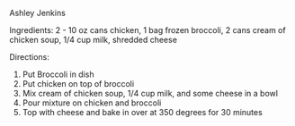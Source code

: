 Ashley Jenkins

Ingredients:
2 - 10 oz cans chicken, 1 bag frozen broccoli, 2 cans cream of chicken soup, 1/4 cup milk, shredded cheese

Directions:

1) Put Broccoli in dish
2) Put chicken on top of broccoli
3) Mix cream of chicken soup, 1/4 cup milk, and some cheese in a bowl
4) Pour mixture on chicken and broccoli
5) Top with cheese and bake in over at 350 degrees for 30 minutes
